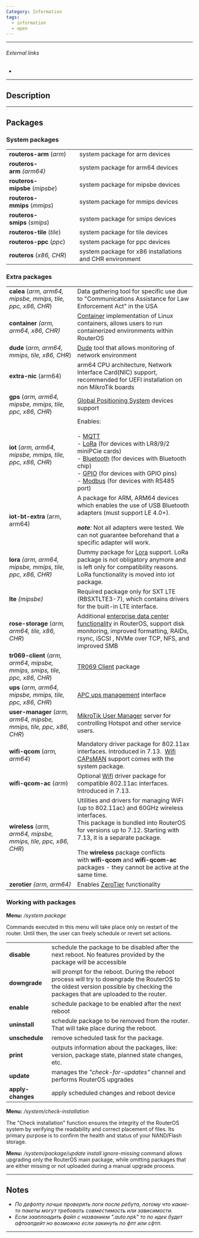 ```yaml
---
Category: Information
tags:
  - information
  - open
---
```

---
###### External links
- 
---
## Description

---
## Packages
### System packages

|                                |                                                          |
| ------------------------------ | -------------------------------------------------------- |
| **routeros-arm** (_arm_)       | system package for arm devices                           |
| **routeros-arm** _(arm64)_     | system package for arm64 devices                         |
| **routeros-mipsbe** (_mipsbe_) | system package for mipsbe devices                        |
| **routeros-mmips** (_mmips_)   | system package for mmips devices                         |
| **routeros-smips** (_smips_)   | system package for smips devices                         |
| **routeros-tile** (_tile_)     | system package for tile devices                          |
| **routeros-ppc** (_ppc_)       | system package for ppc devices                           |
| **routeros** (_x86, CHR_)      | system package for x86 installations and CHR environment |

### Extra packages

|                                                                            |                                                                                                                                                                                                                                                                                                                                                                                                                                                                                                                     |
| -------------------------------------------------------------------------- | ------------------------------------------------------------------------------------------------------------------------------------------------------------------------------------------------------------------------------------------------------------------------------------------------------------------------------------------------------------------------------------------------------------------------------------------------------------------------------------------------------------------- |
| **calea** (_arm, arm64, mipsbe, mmips, tile, ppc, x86, CHR_)               | Data gathering tool for specific use due to "Communications Assistance for Law Enforcement Act" in the USA                                                                                                                                                                                                                                                                                                                                                                                                          |
| **container** _(arm, arm64, x86, CHR)_                                     | [Container](https://help.mikrotik.com/docs/display/ROS/Container) implementation of Linux containers, allows users to run containerized environments within RouterOS                                                                                                                                                                                                                                                                                                                                                |
| **dude** (_arm, arm64, mmips, tile, x86, CHR_)                             | [Dude](https://wiki.mikrotik.com/wiki/Manual:The_Dude) tool that allows monitoring of network environment                                                                                                                                                                                                                                                                                                                                                                                                           |
| **extra-nic** (arm64)                                                      | arm64 CPU architecture, Network Interface Card(NIC) support, recommended for UEFI installation on non MikroTik boards                                                                                                                                                                                                                                                                                                                                                                                               |
| **gps** (_arm, arm64, mipsbe, mmips, tile, ppc, x86, CHR_)                 | [Global Positioning System](https://help.mikrotik.com/docs/display/ROS/GPS) devices support                                                                                                                                                                                                                                                                                                                                                                                                                         |
| **iot** (_arm, arm64, mipsbe, mmips, tile, ppc, x86, CHR_)                 | Enables:<br><br>- [MQTT](https://help.mikrotik.com/docs/display/ROS/MQTT)<br>- [LoRa](https://help.mikrotik.com/docs/display/ROS/General+Properties) (for devices with LR8/9/2 miniPCie cards)<br>- [Bluetooth](https://help.mikrotik.com/docs/display/ROS/Bluetooth) (for devices with Bluetooth chip)<br>- [GPIO](https://help.mikrotik.com/docs/display/ROS/GPIO) (for devices with GPIO pins)<br>- [Modbus](https://help.mikrotik.com/docs/pages/viewpage.action?pageId=61046813) (for devices with RS485 port) |
| **iot-bt-extra** (arm, arm64)                                              | A package for ARM, ARM64 devices which enables the use of USB Bluetooth adapters (must support LE 4.0+).<br><br>_**note**:_ Not all adapters were tested. We can not guarantee beforehand that a specific adapter will work.                                                                                                                                                                                                                                                                                        |
| **lora** _(arm, arm64, mipsbe, mmips, tile, ppc, x86, CHR)_                | Dummy package for [Lora](https://help.mikrotik.com/docs/display/ROS/General+Properties) support. LoRa package is not obligatory anymore and is left only for compatibility reasons. LoRa functionality is moved into iot package.                                                                                                                                                                                                                                                                                   |
| **lte** _(mipsbe)_                                                         | Required package only for SXT LTE (RBSXTLTE3-7), which contains drivers for the built-in LTE interface.                                                                                                                                                                                                                                                                                                                                                                                                             |
| **rose-storage** (_arm, arm64, tile, x86, CHR_)                            | Additional [enterprise data center functionality](https://help.mikrotik.com/docs/display/ROS/ROSE-storage) in RouterOS, support disk monitoring, improved formatting, RAIDs, rsync, iSCSI , NVMe over TCP, NFS, and improved SMB                                                                                                                                                                                                                                                                                    |
| **tr069-client** (_arm, arm64, mipsbe, mmips, smips, tile, ppc, x86, CHR_) | [TR069 Client](https://help.mikrotik.com/docs/display/ROS/TR-069) package                                                                                                                                                                                                                                                                                                                                                                                                                                           |
| **ups** (_arm, arm64, mipsbe, mmips, tile, ppc, x86, CHR_)                 | [APC ups management](https://help.mikrotik.com/docs/display/ROS/UPS) interface                                                                                                                                                                                                                                                                                                                                                                                                                                      |
| **user-manager** (_arm, arm64, mipsbe, mmips, tile, ppc, x86, CHR_)        | [MikroTik User Manager](https://help.mikrotik.com/docs/display/ROS/User+Manager) server for controlling Hotspot and other service users.                                                                                                                                                                                                                                                                                                                                                                            |
| **wifi-qcom** (_arm, arm64_)                                               | Mandatory driver package for 802.11ax interfaces. Introduced in 7.13.  [Wifi CAPsMAN](https://help.mikrotik.com/docs/display/ROS/WiFi#WiFi-WiFiCAPsMAN) support comes with the system package.                                                                                                                                                                                                                                                                                                                      |
| **wifi-qcom-ac** (_arm_)                                                   | Optional [Wifi](https://help.mikrotik.com/docs/display/ROS/WiFi) driver package for compatible 802.11ac interfaces. Introduced in 7.13.                                                                                                                                                                                                                                                                                                                                                                             |
| **wireless** (_arm, arm64, mipsbe, mmips, tile, ppc, x86, CHR_)            | Utilities and drivers for managing WiFi (up to 802.11ac) and 60GHz wireless interfaces.  <br>This package is bundled into RouterOS for versions up to 7.12. Starting with 7.13, it is a separate package.  <br><br>The **wireless** package conflicts with **wifi-qcom** and **wifi-qcom-ac** packages - they cannot be active at the same time.                                                                                                                                                                    |
| **zerotier** _(arm, arm64)_                                                | Enables [ZeroTier](https://help.mikrotik.com/docs/display/ROS/ZeroTier) functionality                                                                                                                                                                                                                                                                                                                                                                                                                               |

### Working with packages

**Menu:** _/system package_

Commands executed in this menu will take place only on restart of the router. Until then, the user can freely schedule or revert set actions.

|                   |                                                                                                                                                                                   |
| ----------------- | --------------------------------------------------------------------------------------------------------------------------------------------------------------------------------- |
| **disable**       | schedule the package to be disabled after the next reboot. No features provided by the package will be accessible                                                                 |
| **downgrade**     | will prompt for the reboot. During the reboot process will try to downgrade the RouterOS to the oldest version possible by checking the packages that are uploaded to the router. |
| **enable**        | schedule package to be enabled after the next reboot                                                                                                                              |
| **uninstall**     | schedule package to be removed from the router. That will take place during the reboot.                                                                                           |
| **unschedule**    | remove scheduled task for the package.                                                                                                                                            |
| **print**         | outputs information about the packages, like: version, package state, planned state changes, etc.                                                                                 |
| **update**        | manages the _"check-for-updates"_ channel and performs RouterOS upgrades                                                                                                          |
| **apply-changes** | apply scheduled changes and reboot device                                                                                                                                         |

**Menu:** _/system/check-installation_

The "Check installation" function ensures the integrity of the RouterOS system by verifying the readability and correct placement of files. Its primary purpose is to confirm the health and status of your NAND/Flash storage.

**Menu:** _/system/package/update install ignore-missing_ command allows upgrading only the RouterOS main package, while omitting packages that are either missing or not uploaded during a manual upgrade process.

---
## Notes
- *По дефолту лочше проверять логи после ребута, потому что какие-то пакеты могут требовать совместимость или зависимости.*
- *Если зааплоадить файл с названием ".auto.npk" то по идее будет афтоапдейт но возможно если закинуть по фпт или сфтп.*

---

